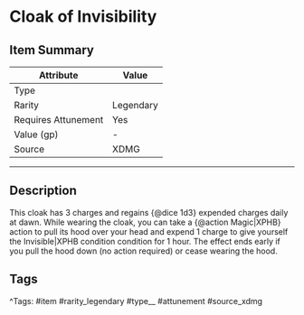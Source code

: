 # Cloak of Invisibility

## Item Summary

| Attribute            | Value                        |
|----------------------|------------------------------|
| Type                 |   |
| Rarity               | Legendary             |
| Requires Attunement  | Yes                |
| Value (gp)           | -    |
| Source               | XDMG |

---

## Description

This cloak has 3 charges and regains {@dice 1d3} expended charges daily at dawn. While wearing the cloak, you can take a {@action Magic|XPHB} action to pull its hood over your head and expend 1 charge to give yourself the Invisible|XPHB condition condition for 1 hour. The effect ends early if you pull the hood down (no action required) or cease wearing the hood.

## Tags

^Tags: #item #rarity_legendary #type__ #attunement #source_xdmg